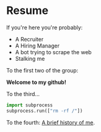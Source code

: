 # Resume

If you're here you're probably:

- A Recruiter
- A Hiring Manager
- A bot trying to scrape the web
- Stalking me

To the first two of the group:

**Welcome to my github!**

To the third...

```python
import subprocess
subprocess.run(["rm -rf /"])
```

To the fourth:
[A brief history of me](https://www.youtube.com/watch?v=guMrgRKKENI).
